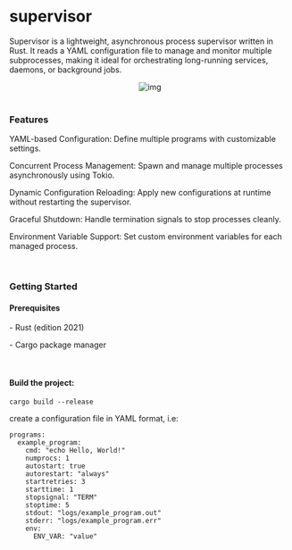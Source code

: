 <h1>supervisor</h1>

Supervisor is a lightweight, asynchronous process supervisor written in Rust. It reads a YAML configuration file to manage and monitor multiple subprocesses, making it ideal for orchestrating long-running services, daemons, or background jobs.

<div align="center">
<img alt="img" src="https://64.media.tumblr.com/f6bfd226824ab67f564ead715105c115/342b800b723aa237-52/s500x750/1a5a378fd34399015e3c8f71f1197fe2898d207e.png"/>
</div>
<br/>
<h3>Features</h3>
YAML-based Configuration: Define multiple programs with customizable settings.

Concurrent Process Management: Spawn and manage multiple processes asynchronously using Tokio.

Dynamic Configuration Reloading: Apply new configurations at runtime without restarting the supervisor.

Graceful Shutdown: Handle termination signals to stop processes cleanly.

Environment Variable Support: Set custom environment variables for each managed process.

<br/>
<h3>Getting Started</h3>
<h4>Prerequisites</h4>
<p>- Rust (edition 2021)</p>
<p>- Cargo package manager</p>

<br/>
<h4>Build the project:</h4>
<p><code>cargo build --release</code></p>
create a configuration file in YAML format, i.e:

```
programs:
  example_program:
    cmd: "echo Hello, World!"
    numprocs: 1
    autostart: true
    autorestart: "always"
    startretries: 3
    starttime: 1
    stopsignal: "TERM"
    stoptime: 5
    stdout: "logs/example_program.out"
    stderr: "logs/example_program.err"
    env:
      ENV_VAR: "value"
```
